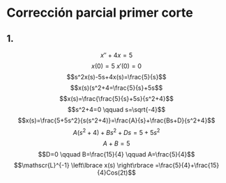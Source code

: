 # Corrección parcial primer corte

## 1.

$$x''+4x=5$$
$$x(0)=5 \ x'(0)=0$$
$$s^2x(s)-5s+4x(s)=\frac{5}{s}$$
$$x(s)(s^2+4=\frac{5}{s}+5s$$
$$x(s)=\frac{\frac{5}{s}+5s}{s^2+4}$$
$$s^2+4=0 \qquad s=\sqrt{-4}$$
$$x(s)=\frac{5+5s^2}{s(s^2+4)}=\frac{A}{s}+\frac{Bs+D}{s^2+4}$$
$$A(s^2+4)+Bs^2+Ds=5+5s^2$$
$$A+B=5$$
$$D=0 \qquad B=\frac{15}{4} \qquad A=\frac{5}{4}$$
$$\mathscr{L}^{-1} \left\lbrace x(s) \right\rbrace =\frac{5}{4}+\frac{15}{4}Cos(2t)$$
